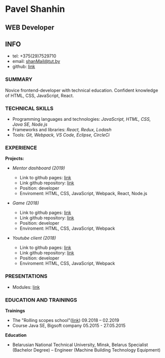 # Pavel Shanhin
## WEB Developer

## INFO
* tel: +375(29)7529710
* email: shanMail@tut.by
* github: [link](https://github.com/ShanhinPavel)

### SUMMARY 
  Novice frontend-developer with technical education.
  Confident knowledge of HTML, CSS, JavaScript, React.

### TECHNICAL SKILLS
  * Programming languages and technologies: *JavaScript, HTML, CSS, Java SE, Node.js*
  * Frameworks and libraries: *React, Redux, Lodash*
  * Tools: *Git, Webpack, VS Code,  Eclipse, CircleCi*

### EXPERIENCE
  **Projects:**
  * *Mentor dashboard (2019)*
    * Link to github pages: [link](https://shanhinpavel.github.io/mentors-dashboard/)
    * Link github repository: [link](https://github.com/ShanhinPavel/mentors-dashboard)
    * Position: developer
    * Enviroment: HTML, CSS, JavaScript, Webpack, React, Node.js
    
  * *Game (2018)*
    * Link to github pages: [link](https://shanhinpavel.github.io/browserGame/public/)
    * Link github repository: [link](https://github.com/ShanhinPavel/braveBrowserGame)
    * Position: developer
    * Enviroment: HTML, CSS, JavaScript, Webpack

  * *Youtube client (2018)*
    * Link to github pages: [link](https://shanhinpavel.github.io/)
    * Link github repository: [link](https://github.com/ShanhinPavel/YouTubeApp)
    * Position: developer
    * Enviroment: HTML, CSS, JavaScript, Webpack

### PRESENTATIONS
  * Modules: [link](https://youtu.be/jNEfbUwvXko)

### EDUCATION AND TRAININGS

**Trainings**
  * The "Rolling scopes school"([link](ttps://school.rollingscopes.com/)) 09.2018 – 02.2019
  * Course Java SE, Bigsoft company 05.2015 - 27.05.2015

**Education**
  * Belarusian National Technical University, Minsk, Belarus
    Specialist (Bachelor Degree) – Engineer (Machine Building Technology Equipment)
